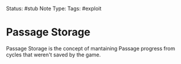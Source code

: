 Status: #stub 
Note Type: 
Tags: #exploit
# Passage Storage
Passage Storage is the concept of mantaining Passage progress from cycles that weren't saved by the game.
